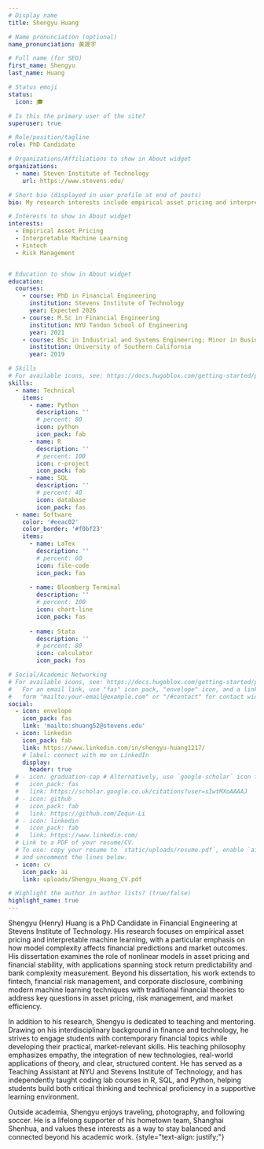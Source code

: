 ```yaml
---
# Display name
title: Shengyu Huang

# Name pronunciation (optional)
name_pronunciation: 黄晟宇

# Full name (for SEO)
first_name: Shengyu
last_name: Huang

# Status emoji
status:
  icon: 🎓

# Is this the primary user of the site?
superuser: true

# Role/position/tagline
role: PhD Candidate

# Organizations/Affiliations to show in About widget
organizations:
  - name: Steven Institute of Technology
    url: https://www.stevens.edu/

# Short bio (displayed in user profile at end of posts)
bio: My research interests include empirical asset pricing and interpretable machine learning. 

# Interests to show in About widget
interests:
  - Empirical Asset Pricing
  - Interpretable Machine Learning
  - Fintech
  - Risk Management


# Education to show in About widget
education:
  courses:
    - course: PhD in Financial Engineering
      institution: Stevens Institute of Technology
      year: Expected 2026
    - course: M.Sc in Financial Engineering
      institution: NYU Tandon School of Engineering
      year: 2021
    - course: BSc in Industrial and Systems Engineering; Minor in Business Finance
      institution: University of Southern California 
      year: 2019

# Skills
# For available icons, see: https://docs.hugoblox.com/getting-started/page-builder/#icons
skills:
  - name: Technical
    items:
      - name: Python
        description: ''
        # percent: 80
        icon: python
        icon_pack: fab
      - name: R
        description: ''
        # percent: 100
        icon: r-project
        icon_pack: fab
      - name: SQL
        description: ''
        # percent: 40
        icon: database
        icon_pack: fas
  - name: Software
    color: '#eeac02'
    color_border: '#f0bf23'
    items:
      - name: LaTex
        description: ''
        # percent: 60
        icon: file-code
        icon_pack: fas
      
      - name: Bloomberg Terminal
        description: ''
        # percent: 100
        icon: chart-line
        icon_pack: fas
      
      - name: Stata
        description: ''
        # percent: 80
        icon: calculator
        icon_pack: fas

# Social/Academic Networking
# For available icons, see: https://docs.hugoblox.com/getting-started/page-builder/#icons
#   For an email link, use "fas" icon pack, "envelope" icon, and a link in the
#   form "mailto:your-email@example.com" or "/#contact" for contact widget.
social:
  - icon: envelope
    icon_pack: fas
    link: 'mailto:shuang52@stevens.edu'
  - icon: linkedin
    icon_pack: fab
    link: https://www.linkedin.com/in/shengyu-huang1217/
    # label: connect with me on LinkedIn
    display:
      header: true
  # - icon: graduation-cap # Alternatively, use `google-scholar` icon from `ai` icon pack
  #   icon_pack: fas
  #   link: https://scholar.google.co.uk/citations?user=sIwtMXoAAAAJ
  # - icon: github
  #   icon_pack: fab
  #   link: https://github.com/Zequn-Li
  # - icon: linkedin
  #   icon_pack: fab
  #   link: https://www.linkedin.com/
  # Link to a PDF of your resume/CV.
  # To use: copy your resume to `static/uploads/resume.pdf`, enable `ai` icons in `params.yaml`,
  # and uncomment the lines below.
  - icon: cv
    icon_pack: ai
    link: uploads/Shengyu_Huang_CV.pdf

# Highlight the author in author lists? (true/false)
highlight_name: true
---
```


Shengyu (Henry) Huang is a PhD Candidate in Financial Engineering at Stevens Institute of Technology. His research focuses on empirical asset pricing and interpretable machine learning, with a particular emphasis on how model complexity affects financial predictions and market outcomes. His dissertation examines the role of nonlinear models in asset pricing and financial stability, with applications spanning stock return predictability and bank complexity measurement. Beyond his dissertation, his work extends to fintech, financial risk management, and corporate disclosure, combining modern machine learning techniques with traditional financial theories to address key questions in asset pricing, risk management, and market efficiency.

In addition to his research, Shengyu is dedicated to teaching and mentoring. Drawing on his interdisciplinary background in finance and technology, he strives to engage students with contemporary financial topics while developing their practical, market-relevant skills. His teaching philosophy emphasizes empathy, the integration of new technologies, real-world applications of theory, and clear, structured content. He has served as a Teaching Assistant at NYU and Stevens Institute of Technology, and has independently taught coding lab courses in R, SQL, and Python, helping students build both critical thinking and technical proficiency in a supportive learning environment.

Outside academia, Shengyu enjoys traveling, photography, and following soccer. He is a lifelong supporter of his hometown team, Shanghai Shenhua, and values these interests as a way to stay balanced and connected beyond his academic work.
{style="text-align: justify;"}
